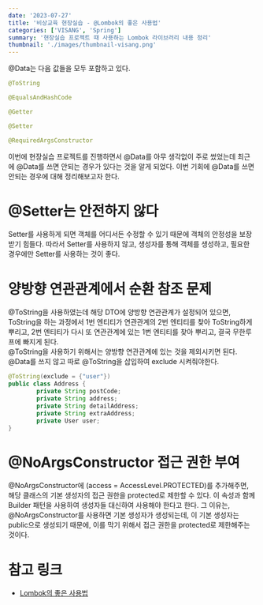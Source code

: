 ```yaml
---
date: '2023-07-27'
title: '비상교육 현장실습 - @Lombok의 좋은 사용법'
categories: ['VISANG', 'Spring']
summary: '현장실습 프로젝트 때 사용하는 Lombok 라이브러리 내용 정리'
thumbnail: './images/thumbnail-visang.png'
---
```


@Data는 다음 값들을 모두 포함하고 있다.

```java
@ToString

@EqualsAndHashCode

@Getter

@Setter

@RequiredArgsConstructor
```

이번에 현장실습 프로젝트를 진행하면서 @Data를 아무 생각없이 주로 썼었는데 최근에 @Data를 쓰면 안되는 경우가 있다는 것을 알게 되었다. 이번 기회에 @Data를 쓰면 안되는 경우에 대해 정리해보고자 한다.

# @Setter는 안전하지 않다

Setter를 사용하게 되면 객체를 어디서든 수정할 수 있기 때문에 객체의 안정성을 보장받기 힘들다. 따라서 Setter를 사용하지 않고, 생성자를 통해 객체를 생성하고, 필요한 경우에만 Setter를 사용하는 것이 좋다.

# 양방향 연관관계에서 순환 참조 문제

@ToString을 사용하였는데 해당 DTO에 양방향 연관관계가 설정되어 있으면, ToString을 하는 과정에서 1번 엔티티가 연관관계의 2번 엔티티를 찾아 ToString하게 뿌리고, 2번 엔티티가 다시 또 연관관계에 있는 1번 엔티티를 찾아 뿌리고, 결국 무한루프에 빠지게 된다.  
@ToString을 사용하기 위해서는 양방향 연관관계에 있는 것을 제외시키면 된다.  
@Data를 쓰지 않고 따로 @ToString을 삽입하여 exclude 시켜줘야한다.

```java
@ToString(exclude = {"user"})
public class Address {
		private String postCode;
		private String address;
		private String detailAddress;
		private String extraAddress;
		private User user;
}
```

# @NoArgsConstructor 접근 권한 부여

@NoArgsConstructor에 (access = AccessLevel.PROTECTED)를 추가해주면, 해당 클래스의 기본 생성자의 접근 권한을 protected로 제한할 수 있다. 이 속성과 함께 Builder 패턴을 사용하여 생성자들 대신하여 사용해야 한다고 한다. 그 이유는, @NoArgsConstructor를 사용하면 기본 생성자가 생성되는데, 이 기본 생성자는 public으로 생성되기 때문에, 이를 막기 위해서 접근 권한을 protected로 제한해주는 것이다.

# 참고 링크

- [Lombok의 좋은 사용법](https://riimy.tistory.com/83)
